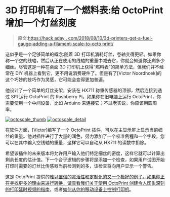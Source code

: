 # 3D 打印机有了一个燃料表:给 OctoPrint 增加一个灯丝刻度

> 原文:[https://hack aday . com/2018/08/10/3d-printers-get-a-fuel-gauge-adding-a-filament-scale-to-octo print/](https://hackaday.com/2018/08/10/3d-printers-get-a-fuel-gauge-adding-a-filament-scale-to-octoprint/)

这似乎是一个足够简单的概念:随着 3D 打印机消耗灯丝，卷轴变得更轻。如果你称一个空的线轴，然后从正在使用的线轴的重量中减去它，你就会知道你还剩多少细丝。尽管这是一种在桌面 3D 打印机上获得“燃料表”的简单方法，但我们并不经常在 DIY 机器上看到它，更不用说消费硬件了。但是有了[Victor Noordhoek]的这个巧妙的技巧作为灵感，它可能会变得更加普遍。

他设计了一个简单的灯丝支架，安装在 HX711 称重传感器的顶部，然后连接到通过 SPI 运行 OctoPrint 的 Raspberry Pi。如果你在旧电脑上运行 OctoPrint，你需要使用一个中间设备，比如 Arduino 来连接它；不过老实说，你应该用圆周率。

 [![octoscale_thumb](../Images/f4a3af1230157f0db94545b8e087ffb5.png "octoscale_thumb")](https://hackaday.com/2018/08/10/3d-printers-get-a-fuel-gauge-adding-a-filament-scale-to-octoprint/octoscale_thumb/)  [![octoscale_detail](../Images/ce0ca2bf453cfbdcee40454294a19ab5.png "octoscale_detail")](https://hackaday.com/2018/08/10/3d-printers-get-a-fuel-gauge-adding-a-filament-scale-to-octoprint/octoscale_detail/) 

在软件方面，[Victor]编写了一个 OctoPrint 插件，可以在主显示屏上显示当前细丝的重量。他对插件进行了大量的润色，努力添加了一个校准例程和一个字段，您可以在其中输入空线轴的重量，这样它可以自动从 HX711 的读数中扣除。

希望该插件的未来版本将允许用户输入他们特定细丝的密度，这样它就可以计算出剩余长度的估计值。下一个合乎逻辑的步骤将是添加一个检查，如果用户试图开始打印时需要的灯丝比传感器当前检测到的多，该检查将向用户显示一个警告。

这是 OctoPrint 提供的[难以置信的灵活性和定制化的又一个极好的例子。如果你正在寻找更多的理由来进行转换，请查看我们关于](http://hackaday.com/2018/01/03/upgrading-a-3d-printer-with-octoprint/)[使用 OctoPrint 创建令人印象深刻的打印延时视频的指南](http://hackaday.com/2018/07/02/coolest-way-to-watch-3d-printing-lights-camera-octolapse/)，或者[如何从你的移动设备上控制打印机](http://hackaday.com/2018/03/05/controlling-octoprint-on-the-go/)。